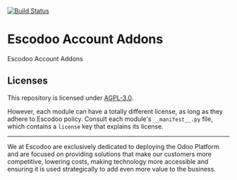 <!-- [![Runbot Status](https://runbot.odoo-community.org/runbot/badge/flat//12.0.svg)](https://runbot.odoo-community.org/runbot/repo/github-com-oca-account-addons-) -->
[![Build Status](https://travis-ci.com/Escodoo/account-addons.svg?branch=12.0)](https://travis-ci.com/Escodoo/account-addons)
<!-- [![codecov](https://codecov.io/gh/Escodoo/account-addons/branch/12.0/graph/badge.svg)](https://codecov.io/gh/Escodoo/account-addons) -->
<!-- [![Translation Status](https://translation.odoo-community.org/widgets/account-addons-14-0/-/svg-badge.svg)](https://translation.odoo-community.org/engage/account-addons-14-0/?utm_source=widget) -->

<!-- /!\ do not modify above this line -->

# Escodoo Account Addons

Escodoo Account Addons

<!-- /!\ do not modify below this line -->

<!-- prettier-ignore-start -->

[//]: # (addons)

[//]: # (end addons)

<!-- prettier-ignore-end -->

## Licenses

This repository is licensed under [AGPL-3.0](LICENSE).

However, each module can have a totally different license, as long as they adhere to Escodoo
policy. Consult each module's `__manifest__.py` file, which contains a `license` key
that explains its license.

----

We at Escodoo are exclusively dedicated to deploying the Odoo Platform and are
focused on providing solutions that make our customers more competitive, lowering
costs, making technology more accessible and ensuring it is used strategically to
add even more value to the business.
